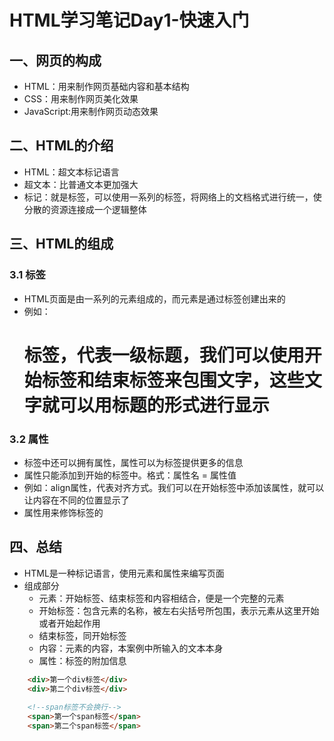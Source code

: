 # HTML学习笔记Day1-快速入门

## 一、网页的构成

* HTML：用来制作网页基础内容和基本结构
* CSS：用来制作网页美化效果
* JavaScript:用来制作网页动态效果

## 二、HTML的介绍

* HTML：超文本标记语言
* 超文本：比普通文本更加强大
* 标记：就是标签，可以使用一系列的标签，将网络上的文档格式进行统一，使分散的资源连接成一个逻辑整体

## 三、HTML的组成

### 3.1 标签
* HTML页面是由一系列的元素组成的，而元素是通过标签创建出来的
* 例如：<h1>标签，代表一级标题，我们可以使用开始标签和结束标签来包围文字，这些文字就可以用标题的形式进行显示

### 3.2 属性

* 标签中还可以拥有属性，属性可以为标签提供更多的信息
* 属性只能添加到开始的标签中。格式：属性名 = 属性值
* 例如：align属性，代表对齐方式。我们可以在开始标签中添加该属性，就可以让内容在不同的位置显示了
* 属性用来修饰标签的

## 四、总结

* HTML是一种标记语言，使用元素和属性来编写页面
* 组成部分
  * 元素：开始标签、结束标签和内容相结合，便是一个完整的元素
  * 开始标签：包含元素的名称，被左右尖括号所包围，表示元素从这里开始或者开始起作用
  * 结束标签，同开始标签
  * 内容：元素的内容，本案例中所输入的文本本身
  * 属性：标签的附加信息

```html
    <div>第一个div标签</div>
    <div>第二个div标签</div>
    
    <!--span标签不会换行-->
    <span>第一个span标签</span>
    <span>第二个span标签</span>
```


